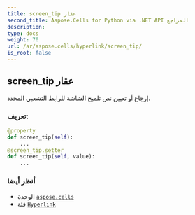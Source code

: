 ```yaml
---
title: screen_tip عقار
second_title: Aspose.Cells for Python via .NET API المراجع
description:
type: docs
weight: 70
url: /ar/aspose.cells/hyperlink/screen_tip/
is_root: false
---
```

##  screen_tip عقار

إرجاع أو تعيين نص تلميح الشاشة للرابط التشعبي المحدد.
###  تعريف:
```python
@property
def screen_tip(self):
    ...
@screen_tip.setter
def screen_tip(self, value):
    ...
```

###  أنظر أيضا
* الوحدة [`aspose.cells`](../../)
* فئة [`Hyperlink`](/cells/python-net/ar/aspose.cells/hyperlink)
